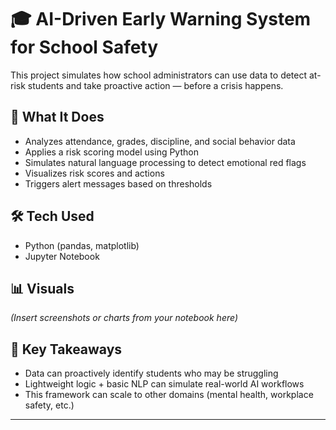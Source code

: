 # 🎓 AI-Driven Early Warning System for School Safety
This project simulates how school administrators can use data to detect at-risk students and take proactive action — before a crisis happens.

## 🧠 What It Does
- Analyzes attendance, grades, discipline, and social behavior data
- Applies a risk scoring model using Python
- Simulates natural language processing to detect emotional red flags
- Visualizes risk scores and actions
- Triggers alert messages based on thresholds

## 🛠️ Tech Used
- Python (pandas, matplotlib)
- Jupyter Notebook

## 📊 Visuals
*(Insert screenshots or charts from your notebook here)*

## 📌 Key Takeaways
- Data can proactively identify students who may be struggling
- Lightweight logic + basic NLP can simulate real-world AI workflows
- This framework can scale to other domains (mental health, workplace safety, etc.)

---
